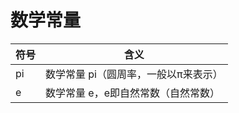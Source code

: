 # 数学常量

|  符号	 | 	含义	 |
|-----------------|-----------|
| pi|	数学常量 pi（圆周率，一般以π来表示）|
| e	| 数学常量 e，e即自然常数（自然常数）|

